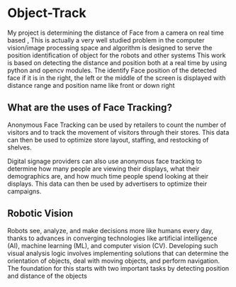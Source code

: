 # Object-Track
My project is determining the distance of Face from a camera on real time based , This is actually a very well studied problem in the computer vision/image processing space and  algorithm is designed to serve the position identification of object for the robots and other systems 
This work is based on detecting the distance and position both at a real time by using python and opencv modules. 
The identify Face position of the detected face if it is in the right, the left or the middle of the screen is displayed with distance range and position name like front or down right 
## **What are the uses of Face Tracking?**
Anonymous Face Tracking can be used by retailers to count the number of visitors and to track the movement of visitors through their stores. This data can then be used to optimize store layout, staffing, and restocking of shelves.

Digital signage providers can also use anonymous face tracking to determine how many people are viewing their displays, what their demographics are, and how much time people spend looking at their displays. This data can then be used by advertisers to optimize their campaigns.

## **Robotic Vision**
Robots see, analyze, and make decisions more like humans every day, thanks to advances in converging technologies like artificial intelligence (AI), machine learning (ML), and computer vision (CV). Developing such visual analysis logic involves implementing solutions that can determine the orientation of objects, deal with moving objects, and perform navigation. The foundation for this starts with two important tasks by detecting position and distance of the objects
